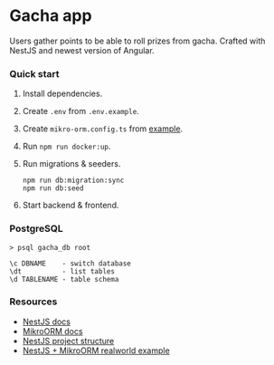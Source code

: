 # Gacha app

Users gather points to be able to roll prizes from gacha. Crafted with NestJS and newest version of Angular.

### Quick start

1. Install dependencies.
2. Create `.env` from `.env.example`.
3. Create `mikro-orm.config.ts` from [example](./backend/mikro-orm.config.example.ts).
4. Run `npm run docker:up`.
5. Run migrations & seeders.

   ```
   npm run db:migration:sync
   npm run db:seed
   ```

6. Start backend & frontend.

### PostgreSQL

```
> psql gacha_db root

\c DBNAME    - switch database
\dt          - list tables
\d TABLENAME - table schema
```

### Resources

- [NestJS docs](https://docs.nestjs.com/techniques/configuration)
- [MikroORM docs](https://mikro-orm.io/)
- [NestJS project structure](https://github.com/CatsMiaow/nestjs-project-structure)
- [NestJS + MikroORM realworld example](https://github.com/mikro-orm/nestjs-realworld-example-app)
